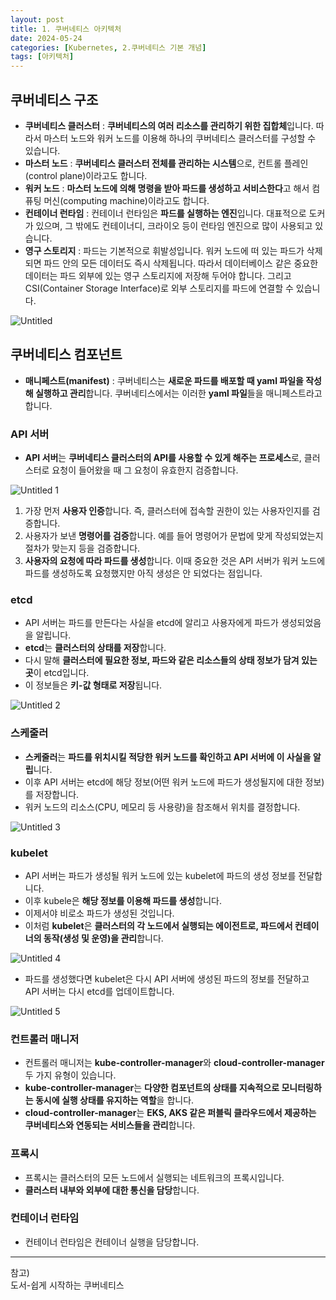 ```yaml
---
layout: post
title: 1. 쿠버네티스 아키텍처
date: 2024-05-24
categories: [Kubernetes, 2.쿠버네티스 기본 개념]
tags: [아키텍처]
---
```


## 쿠버네티스 구조

- **쿠버네티스 클러스터** : **쿠버네티스의 여러 리소스를 관리하기 위한 집합체**입니다. 따라서 마스터 노드와 워커 노드를 이용해 하나의 쿠버네티스 클러스터를 구성할 수 있습니다.
- **마스터 노드** : **쿠버네티스 클러스터 전체를 관리하는 시스템**으로, 컨트롤 플레인(control plane)이라고도 합니다.
- **워커 노드** : **마스터 노드에 의해 명령을 받아 파드를 생성하고 서비스한다**고 해서 컴퓨팅 머신(computing machine)이라고도 합니다.
- **컨테이너 런타임** : 컨테이너 런타임은 **파드를 실행하는 엔진**입니다. 대표적으로 도커가 있으며, 그 밖에도 컨테이너디, 크라이오 등이 런타임 엔진으로 많이 사용되고 있습니다.
- **영구 스토리지** : 파드는 기본적으로 휘발성입니다. 워커 노드에 떠 있는 파드가 삭제되면 파드 안의 모든 데이터도 즉시 삭제됩니다. 따라서 데이터베이스 같은 중요한 데이터는 파드 외부에 있는 영구 스토리지에 저장해 두어야 합니다. 그리고 CSI(Container Storage Interface)로 외부 스토리지를 파드에 연결할 수 있습니다.

![Untitled](https://github.com/xotlr333/xotlr333.github.io/assets/81614820/48671bc2-cb9d-4fd4-a9c9-24f0aa807070)

## 쿠버네티스 컴포넌트

- **매니페스트(manifest)** : 쿠버네티스는 **새로운 파드를 배포할 때 yaml 파일을 작성해 실행하고 관리**합니다. 쿠버네티스에서는 이러한 **yaml 파일**들을 매니페스트라고 합니다.

### API 서버

- **API 서버**는 **쿠버네티스 클러스터의 API를 사용할 수 있게 해주는 프로세스**로, 클러스터로 요청이 들어왔을 때 그 요청이 유효한지 검증합니다.

![Untitled 1](https://github.com/xotlr333/xotlr333.github.io/assets/81614820/c460c57b-8751-49f7-af7e-e6f98a52a112)

1. 가장 먼저 **사용자 인증**합니다. 즉, 클러스터에 접속할 권한이 있는 사용자인지를 검증합니다.
2. 사용자가 보낸 **명령어를 검증**합니다. 예를 들어 명령어가 문법에 맞게 작성되었는지 절차가 맞는지 등을 검증합니다.
3. **사용자의 요청에 따라 파드를 생성**합니다. 이때 중요한 것은 API 서버가 워커 노드에 파드를 생성하도록 요청했지만 아직 생성은 안 되었다는 점입니다.

### etcd

- API 서버는 파드를 만든다는 사실을 etcd에 알리고 사용자에게 파드가 생성되었음을 알립니다.
- **etcd**는 **클러스터의 상태를 저장**합니다.
- 다시 말해 **클러스터에 필요한 정보, 파드와 같은 리소스들의 상태 정보가 담겨 있는 곳**이 etcd입니다.
- 이 정보들은 **키-값 형태로 저장**됩니다.

![Untitled 2](https://github.com/xotlr333/xotlr333.github.io/assets/81614820/21c347bc-8376-4016-b843-dcf634e52c04)

### 스케줄러

- **스케줄러**는 **파드를 위치시킬 적당한 워커 노드를 확인하고 API 서버에 이 사실을 알립**니다.
- 이후 API 서버는  etcd에 해당 정보(어떤 워커 노드에 파드가 생성될지에 대한 정보)를 저장합니다.
- 워커 노드의 리소스(CPU, 메모리 등 사용량)을 참조해서 위치를 결정합니다.

![Untitled 3](https://github.com/xotlr333/xotlr333.github.io/assets/81614820/1f7c1a01-aab7-4445-8c3f-94e7edf084e6)

### kubelet

- API 서버는 파드가 생성될 워커 노드에 있는 kubelet에 파드의 생성 정보를 전달합니다.
- 이후 kubele은 **해당 정보를 이용해 파드를 생성**합니다.
- 이제서야 비로소 파드가 생성된 것입니다.
- 이처럼 **kubelet**은 **클러스터의 각 노드에서 실행되는 에이전트로, 파드에서 컨테이너의 동작(생성 및 운영)을 관리**합니다.

![Untitled 4](https://github.com/xotlr333/xotlr333.github.io/assets/81614820/ffd9c829-405f-420b-a433-b9da521d4e8f)

- 파드를 생성했다면 kubelet은 다시 API 서버에 생성된 파드의 정보를 전달하고 API 서버는 다시 etcd를 업데이트합니다.

![Untitled 5](https://github.com/xotlr333/xotlr333.github.io/assets/81614820/6110c667-8141-4372-a7bf-6015e7539ff6)

### 컨트롤러 매니저

- 컨트롤러 매니저는 **kube-controller-manager**와 **cloud-controller-manager** 두 가지 유형이 있습니다.
- **kube-controller-manager**는 **다양한 컴포넌트의 상태를 지속적으로 모니터링하는 동시에 실행 상태를 유지하는 역할**을 합니다.
- **cloud-controller-manager**는 **EKS, AKS 같은 퍼블릭 클라우드에서 제공하는 쿠버네티스와 연동되는 서비스들을 관리**합니다.

### 프록시

- 프록시는 클러스터의 모든 노드에서 실행되는 네트워크의 프록시입니다.
- **클러스터 내부와 외부에 대한 통신을 담당**합니다.

### 컨테이너 런타임

- 컨테이너 런타임은 컨테이너 실행을 담당합니다.





---
참고)  
도서-쉽게 시작하는 쿠버네티스
